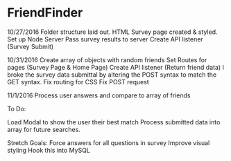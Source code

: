 # FriendFinder

10/27/2016
Folder structure laid out.
HTML Survey page created & styled.
Set up Node Server
Pass survey results to server
Create API listener (Survey Submit)


10/31/2016
Create array of objects with random friends
Set Routes for pages (Survey Page & Home Page)
Create API listener (Return friend data)
I broke the survey data submittal by altering the POST syntax to match the GET syntax.
Fix routing for CSS
Fix POST request


11/1/2016
Process user answers and compare to array of friends


To Do:

Load Modal to show the user their best match
Process submitted data into array for future searches.


Stretch Goals:
Force answers for all questions in survey
Improve visual styling
Hook this into MySQL